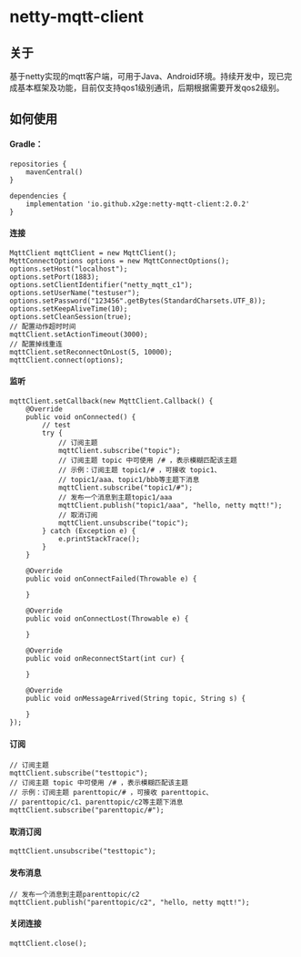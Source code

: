 # netty-mqtt-client

## 关于

基于netty实现的mqtt客户端，可用于Java、Android环境。持续开发中，现已完成基本框架及功能，目前仅支持qos1级别通讯，后期根据需要开发qos2级别。

## 如何使用

#### Gradle：

    repositories {
        mavenCentral()
    }
    
    dependencies {
        implementation 'io.github.x2ge:netty-mqtt-client:2.0.2'
    }

#### 连接

    MqttClient mqttClient = new MqttClient();
    MqttConnectOptions options = new MqttConnectOptions();
    options.setHost("localhost");
    options.setPort(1883);
    options.setClientIdentifier("netty_mqtt_c1");
    options.setUserName("testuser");
    options.setPassword("123456".getBytes(StandardCharsets.UTF_8));
    options.setKeepAliveTime(10);
    options.setCleanSession(true);
    // 配置动作超时时间
    mqttClient.setActionTimeout(3000);
    // 配置掉线重连
    mqttClient.setReconnectOnLost(5, 10000);
    mqttClient.connect(options);

#### 监听

    mqttClient.setCallback(new MqttClient.Callback() {
        @Override
        public void onConnected() {
            // test
            try {
                // 订阅主题
                mqttClient.subscribe("topic");
                // 订阅主题 topic 中可使用 /# ，表示模糊匹配该主题
                // 示例：订阅主题 topic1/# ，可接收 topic1、
                // topic1/aaa、topic1/bbb等主题下消息
                mqttClient.subscribe("topic1/#");
                // 发布一个消息到主题topic1/aaa
                mqttClient.publish("topic1/aaa", "hello, netty mqtt!");
                // 取消订阅
                mqttClient.unsubscribe("topic");
            } catch (Exception e) {
                e.printStackTrace();
            }
        }

        @Override
        public void onConnectFailed(Throwable e) {

        }

        @Override
        public void onConnectLost(Throwable e) {

        }

        @Override
        public void onReconnectStart(int cur) {

        }

        @Override
        public void onMessageArrived(String topic, String s) {

        }
    });

#### 订阅

    // 订阅主题
    mqttClient.subscribe("testtopic");
    // 订阅主题 topic 中可使用 /# ，表示模糊匹配该主题
    // 示例：订阅主题 parenttopic/# ，可接收 parenttopic、
    // parenttopic/c1、parenttopic/c2等主题下消息
    mqttClient.subscribe("parenttopic/#");

#### 取消订阅

    mqttClient.unsubscribe("testtopic");

#### 发布消息

    // 发布一个消息到主题parenttopic/c2
    mqttClient.publish("parenttopic/c2", "hello, netty mqtt!");

#### 关闭连接

    mqttClient.close();	